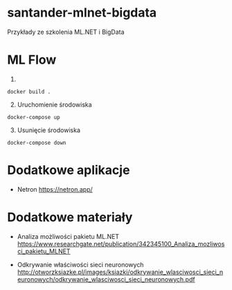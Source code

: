 # santander-mlnet-bigdata
Przykłady ze szkolenia ML.NET i BigData



# ML Flow

1. 
~~~
docker build .
~~~

2. Uruchomienie środowiska
~~~
docker-compose up
~~~

3. Usunięcie środowiska
~~~
docker-compose down
~~~


# Dodatkowe aplikacje
- Netron
https://netron.app/

# Dodatkowe materiały
- Analiza możliwości pakietu ML.NET
https://www.researchgate.net/publication/342345100_Analiza_mozliwosci_pakietu_MLNET

- Odkrywanie właściwości sieci neuronowych
http://otworzksiazke.pl/images/ksiazki/odkrywanie_wlasciwosci_sieci_neuronowych/odkrywanie_wlasciwosci_sieci_neuronowych.pdf


